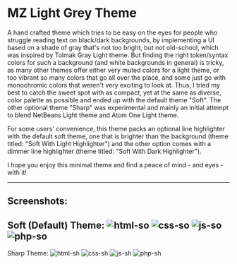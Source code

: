 # MZ Light Grey Theme

A hand crafted theme which tries to be easy on the eyes for people who struggle reading text on black/dark backgrounds, by implementing a UI based on a shade of gray that's not too bright, but not old-school, which was inspired by Tolmak Gray Light theme. But finding the right token/syntax colors for such a background (and white backgrounds in general) is tricky, as many other themes offer either very muted colors for a light theme, or too vibrant so many colors that go all over the place, and some just go with monochromic colors that weren't very exciting to look at. Thus, I tried my best to catch the sweet spot with as compact, yet at the same as diverse, color palette as possible and ended up with the default theme "Soft". The other optional theme "Sharp" was experimental and mainly an initial attempt to blend NetBeans Light theme and Atom One Light theme.


For some users' convenience, this theme packs an optional line highlighter with the default soft theme, one that is brighter than the background (theme titled: "Soft With Light Highlighter") and the other option comes with a dimmer line highlighter (theme titled: "Soft With Dark Highlighter").

I hope you enjoy this minimal theme and find a peace of mind - and eyes - with it!

---
## Screenshots:

Soft (Default) Theme:
![html-so](https)
![css-so](https)
![js-so](https)
![php-so](https)
---

Sharp Theme:
![html-sh](https)
![css-sh](https)
![js-sh](https)
![php-sh](https)
